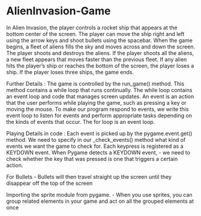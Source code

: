 # AlienInvasion-Game

In Alien Invasion, the player controls a rocket ship that appears at the bottom center of the screen. 
The player can move the ship right and left using the arrow keys and shoot bullets using the spacebar. 
When the game begins, a fleet of aliens fills the sky and moves across and down the screen. 
The player shoots and destroys the aliens.
    If the player shoots all the aliens, a new fleet appears that moves faster than the previous fleet. 
    If any alien hits the player’s ship or reaches the bottom of the screen, the player loses a ship. 
    If the player loses three ships, the game ends.

Further Details : 
The game is controlled by the run_game() method. 
This method contains a while loop that runs continually. 
The while loop contains an event loop and code that manages screen updates. 
An event is an action that the user performs while playing the game, such as pressing a key or moving the mouse. 
To make our program respond to events, we write this event loop to listen for events 
and perform appropriate tasks depending on the kinds of events that occur. 
The for loop is an event loop.

Playing Details in code : 
Each event is picked up by the pygame.event.get() method. 
We need to specify in our _check_events() method what kind of events we want the game to check for. 
Each keypress is registered as a KEYDOWN event.
When Pygame detects a KEYDOWN event, 
    - we need to check whether the key that was pressed is one that triggers a certain action.

For Bullets 
    - Bullets will then travel straight up the screen until they disappear off the top of the screen 

Importing the sprite module from pygame. 
    - When you use sprites, you can group related elements in your game and act on all the grouped elements at once

